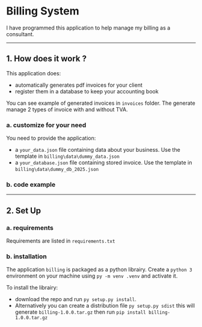 # Billing System

I have programmed this application to help manage my billing as a consultant. 

---
## 1. How does it work ?

This application does:
- automatically generates pdf invoices for your client
- register them in a database to keep your accounting book

You can see example of generated invoices in `invoices` folder. The generate manage 2 types of invoice with and
without TVA.


### a. customize for your need

You need to provide the application:
- a `your_data.json` file containing data about your business. Use the template in `billing\data\dummy_data.json`
- a `your_database.json` file containing stored invoice. Use the template in `billing\data\dummy_db_2025.json`

###  b. code example






---
## 2. Set Up

### a. requirements
Requirements are listed in `requirements.txt`

### b. installation
The application `billing` is packaged as a python librairy. Create a `python 3` environment 
on your machine using `py -m venv .venv` and activate it.

To install the librairy:
- download the repo and run `py setup.py install`.
- Alternatively you can create a distribution file `py setup.py sdist` this will generate `billing-1.0.0.tar.gz` then
  run `pip install billing-1.0.0.tar.gz`